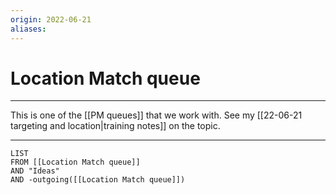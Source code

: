 ```yaml
---
origin: 2022-06-21
aliases: 
---
```

# Location Match queue
---
This is one of the [[PM queues]] that we work with. See my [[22-06-21 targeting and location|training notes]] on the topic. 


---
```dataview
LIST 
FROM [[Location Match queue]]
AND "Ideas"
AND -outgoing([[Location Match queue]])
```

